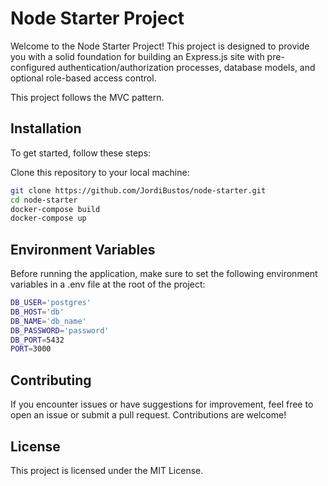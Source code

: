 # Node Starter Project

Welcome to the Node Starter Project! This project is designed to provide you with a solid foundation for building an Express.js site with pre-configured authentication/authorization processes, database models, and optional role-based access control.

This project follows the MVC pattern.

## Installation

To get started, follow these steps:

Clone this repository to your local machine:

```bash
git clone https://github.com/JordiBustos/node-starter.git
cd node-starter
docker-compose build
docker-compose up
```

## Environment Variables

Before running the application, make sure to set the following environment variables in a .env file at the root of the project:

```bash
DB_USER='postgres'
DB_HOST='db'
DB_NAME='db_name'
DB_PASSWORD='password'
DB_PORT=5432
PORT=3000
```

## Contributing

If you encounter issues or have suggestions for improvement, feel free to open an issue or submit a pull request. Contributions are welcome!

## License

This project is licensed under the MIT License.
